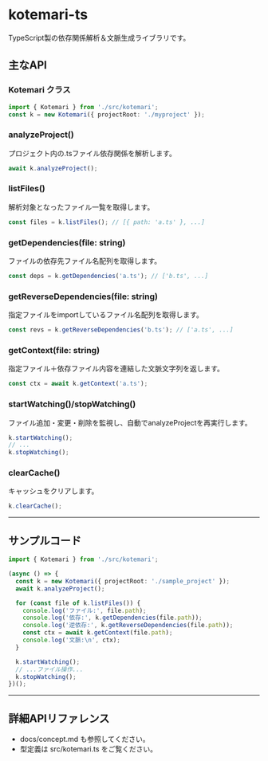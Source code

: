 # kotemari-ts

TypeScript製の依存関係解析＆文脈生成ライブラリです。

## 主なAPI

### Kotemari クラス
```ts
import { Kotemari } from './src/kotemari';
const k = new Kotemari({ projectRoot: './myproject' });
```

### analyzeProject()
プロジェクト内の.tsファイル依存関係を解析します。
```ts
await k.analyzeProject();
```

### listFiles()
解析対象となったファイル一覧を取得します。
```ts
const files = k.listFiles(); // [{ path: 'a.ts' }, ...]
```

### getDependencies(file: string)
ファイルの依存先ファイル名配列を取得します。
```ts
const deps = k.getDependencies('a.ts'); // ['b.ts', ...]
```

### getReverseDependencies(file: string)
指定ファイルをimportしているファイル名配列を取得します。
```ts
const revs = k.getReverseDependencies('b.ts'); // ['a.ts', ...]
```

### getContext(file: string)
指定ファイル＋依存ファイル内容を連結した文脈文字列を返します。
```ts
const ctx = await k.getContext('a.ts');
```

### startWatching()/stopWatching()
ファイル追加・変更・削除を監視し、自動でanalyzeProjectを再実行します。
```ts
k.startWatching();
// ...
k.stopWatching();
```

### clearCache()
キャッシュをクリアします。
```ts
k.clearCache();
```

---

## サンプルコード

```ts
import { Kotemari } from './src/kotemari';

(async () => {
  const k = new Kotemari({ projectRoot: './sample_project' });
  await k.analyzeProject();

  for (const file of k.listFiles()) {
    console.log('ファイル:', file.path);
    console.log('依存:', k.getDependencies(file.path));
    console.log('逆依存:', k.getReverseDependencies(file.path));
    const ctx = await k.getContext(file.path);
    console.log('文脈:\n', ctx);
  }

  k.startWatching();
  // ...ファイル操作...
  k.stopWatching();
})();
```

---

## 詳細APIリファレンス
- docs/concept.md も参照してください。
- 型定義は src/kotemari.ts をご覧ください。
